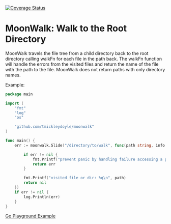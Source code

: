 [![Coverage Status](https://coveralls.io/repos/github/tmickleydoyle/moonwalk/badge.svg?branch=master)](https://coveralls.io/github/tmickleydoyle/moonwalk?branch=master)

# MoonWalk: Walk to the Root Directory

MoonWalk travels the file tree from a child directory back to the root directory calling walkFn for each file in the path back. The walkFn function will handle the errors from the visited files and return the name of the file with the path to the file. MoonWalk does not return paths with only directory names.

Example:

```go
package main

import (
	"fmt"
	"log"
	"os"

	"github.com/tmickleydoyle/moonwalk"
)

func main() {
	err := moonwalk.Slide("/directory/to/walk", func(path string, info os.FileInfo, err error) error {

		if err != nil {
			fmt.Printf("prevent panic by handling failure accessing a path %q: %v\n", path, err)
			return err
		}

		fmt.Printf("visited file or dir: %q\n", path)
		return nil
	})
	if err != nil {
		log.Println(err)
	}
}

```

[Go Playground Example](https://play.golang.org/p/Av0CtSmoimR)
